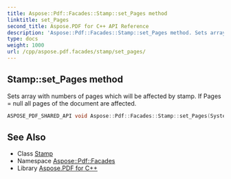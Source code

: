 ```yaml
---
title: Aspose::Pdf::Facades::Stamp::set_Pages method
linktitle: set_Pages
second_title: Aspose.PDF for C++ API Reference
description: 'Aspose::Pdf::Facades::Stamp::set_Pages method. Sets array with numbers of pages which will be affected by stamp. If Pages = null all pages of the document are affected in C++.'
type: docs
weight: 1000
url: /cpp/aspose.pdf.facades/stamp/set_pages/
---
```

## Stamp::set_Pages method


Sets array with numbers of pages which will be affected by stamp. If Pages = null all pages of the document are affected.

```cpp
ASPOSE_PDF_SHARED_API void Aspose::Pdf::Facades::Stamp::set_Pages(System::ArrayPtr<int32_t> value)
```

## See Also

* Class [Stamp](../)
* Namespace [Aspose::Pdf::Facades](../../)
* Library [Aspose.PDF for C++](../../../)
